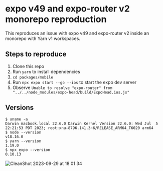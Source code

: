 # expo v49 and expo-router v2 monorepo reproduction

This reproduces an issue with expo v49 and expo-router v2 inside an monorepo with Yarn v1 workspaces.

## Steps to reproduce

1. Clone this repo
1. Run `yarn` to install dependencies
1. `cd packages/mobile`
1. Run `npx expo start --go --ios` to start the expo dev server
1. Observe `Unable to resolve "expo-router" from "../../node_modules/expo-head/build/ExpoHead.ios.js"`

## Versions

```
$ uname -a
Darwin macbook.local 22.6.0 Darwin Kernel Version 22.6.0: Wed Jul  5 22:21:53 PDT 2023; root:xnu-8796.141.3~6/RELEASE_ARM64_T6020 arm64
$ node --version
v18.16.0
$ yarn --version
1.19.0
$ npx expo --version
0.10.13
```

![CleanShot 2023-09-29 at 18 01 34](https://github.com/statico/repro-expo-49-expo-router-2-monorepo/assets/137158/7d1aac38-6c57-436f-8bd1-8f1da8376686)
